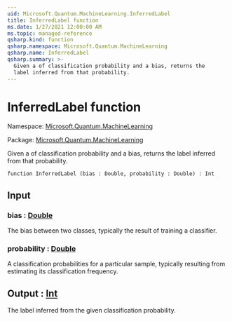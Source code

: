```yaml
---
uid: Microsoft.Quantum.MachineLearning.InferredLabel
title: InferredLabel function
ms.date: 1/27/2021 12:00:00 AM
ms.topic: managed-reference
qsharp.kind: function
qsharp.namespace: Microsoft.Quantum.MachineLearning
qsharp.name: InferredLabel
qsharp.summary: >-
  Given a of classification probability and a bias, returns the
  label inferred from that probability.
---
```


# InferredLabel function

Namespace: [Microsoft.Quantum.MachineLearning](xref:Microsoft.Quantum.MachineLearning)

Package: [Microsoft.Quantum.MachineLearning](https://nuget.org/packages/Microsoft.Quantum.MachineLearning)


Given a of classification probability and a bias, returns thelabel inferred from that probability.

```qsharp
function InferredLabel (bias : Double, probability : Double) : Int
```


## Input

### bias : [Double](xref:microsoft.quantum.lang-ref.double)

The bias between two classes, typically the result of training aclassifier.


### probability : [Double](xref:microsoft.quantum.lang-ref.double)

A classification probabilities for a particular sample, typicallyresulting from estimating its classification frequency.



## Output : [Int](xref:microsoft.quantum.lang-ref.int)

The label inferred from the given classification probability.